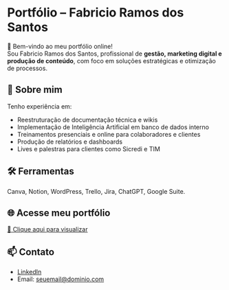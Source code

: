 # Portfólio – Fabricio Ramos dos Santos

👋 Bem-vindo ao meu portfólio online!  
Sou Fabricio Ramos dos Santos, profissional de **gestão, marketing digital e produção de conteúdo**, com foco em soluções estratégicas e otimização de processos.

## 🚀 Sobre mim
Tenho experiência em:
- Reestruturação de documentação técnica e wikis
- Implementação de Inteligência Artificial em banco de dados interno
- Treinamentos presenciais e online para colaboradores e clientes
- Produção de relatórios e dashboards
- Lives e palestras para clientes como Sicredi e TIM

## 🛠️ Ferramentas
Canva, Notion, WordPress, Trello, Jira, ChatGPT, Google Suite.

## 🌐 Acesse meu portfólio
[🔗 Clique aqui para visualizar](https://seuusuario.github.io/portfolio-fabricio)

## 📫 Contato
- [LinkedIn](https://www.linkedin.com/in/fabricio-ramos-dos-santos/)
- Email: [seuemail@dominio.com](mailto:seuemail@dominio.com)

